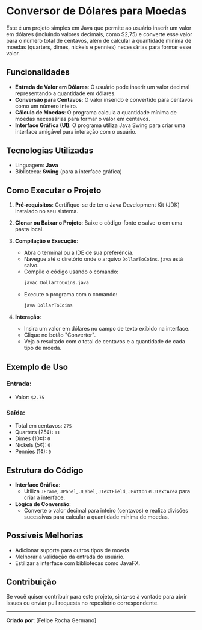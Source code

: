 # Conversor de Dólares para Moedas

Este é um projeto simples em Java que permite ao usuário inserir um valor em dólares (incluindo valores decimais, como $2,75) e converte esse valor para o número total de centavos, além de calcular a quantidade mínima de moedas (quarters, dimes, nickels e pennies) necessárias para formar esse valor.

## Funcionalidades

- **Entrada de Valor em Dólares**: O usuário pode inserir um valor decimal representando a quantidade em dólares.
- **Conversão para Centavos**: O valor inserido é convertido para centavos como um número inteiro.
- **Cálculo de Moedas**: O programa calcula a quantidade mínima de moedas necessárias para formar o valor em centavos.
- **Interface Gráfica (UI)**: O programa utiliza Java Swing para criar uma interface amigável para interação com o usuário.

## Tecnologias Utilizadas

- Linguagem: **Java**
- Biblioteca: **Swing** (para a interface gráfica)

## Como Executar o Projeto

1. **Pré-requisitos**: Certifique-se de ter o Java Development Kit (JDK) instalado no seu sistema.

2. **Clonar ou Baixar o Projeto**: Baixe o código-fonte e salve-o em uma pasta local.

3. **Compilação e Execução**:
   - Abra o terminal ou a IDE de sua preferência.
   - Navegue até o diretório onde o arquivo `DollarToCoins.java` está salvo.
   - Compile o código usando o comando:
     ```bash
     javac DollarToCoins.java
     ```
   - Execute o programa com o comando:
     ```bash
     java DollarToCoins
     ```

4. **Interação**:
   - Insira um valor em dólares no campo de texto exibido na interface.
   - Clique no botão "Converter".
   - Veja o resultado com o total de centavos e a quantidade de cada tipo de moeda.

## Exemplo de Uso

### Entrada:
- Valor: `$2.75`

### Saída:
- Total em centavos: `275`
- Quarters (25¢): `11`
- Dimes (10¢): `0`
- Nickels (5¢): `0`
- Pennies (1¢): `0`

## Estrutura do Código

- **Interface Gráfica**:
  - Utiliza `JFrame`, `JPanel`, `JLabel`, `JTextField`, `JButton` e `JTextArea` para criar a interface.
- **Lógica de Conversão**:
  - Converte o valor decimal para inteiro (centavos) e realiza divisões sucessivas para calcular a quantidade mínima de moedas.

## Possíveis Melhorias

- Adicionar suporte para outros tipos de moeda.
- Melhorar a validação da entrada do usuário.
- Estilizar a interface com bibliotecas como JavaFX.

## Contribuição

Se você quiser contribuir para este projeto, sinta-se à vontade para abrir issues ou enviar pull requests no repositório correspondente.

---
**Criado por**: [Felipe Rocha Germano]

